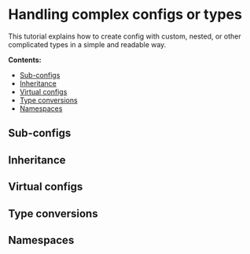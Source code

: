 # Handling complex configs or types
This tutorial explains how to create config with custom, nested, or other complicated types in a simple and readable way.

**Contents:**
- [Sub-configs](#sub-configs)
- [Inheritance](#inheritance)
- [Virtual configs](#virtual-configs)
- [Type conversions](#type-conversions)
- [Namespaces](#namespaces)

## Sub-configs
## Inheritance
## Virtual configs
## Type conversions
## Namespaces
